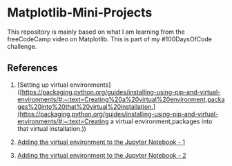 # Matplotlib-Mini-Projects
This repository is mainly based on what I am learning from the freeCodeCamp video on Matplotlib. This is part of my #100DaysOfCode challenge.



## References

1. [Setting up virtual environments]([https://packaging.python.org/guides/installing-using-pip-and-virtual-environments/#:~:text=Creating%20a%20virtual%20environment,packages%20into%20that%20virtual%20installation.](https://packaging.python.org/guides/installing-using-pip-and-virtual-environments/#:~:text=Creating a virtual environment,packages into that virtual installation.))
2. [Adding the virtual environment to the Jupyter Notebook - 1](https://janakiev.com/blog/jupyter-virtual-envs/)

3. [Adding the virtual environment to the Jupyter Notebook - 2](https://anbasile.github.io/posts/2017-06-25-jupyter-venv/)

   



